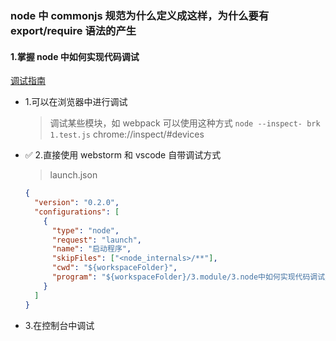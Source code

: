 ### node 中 commonjs 规范为什么定义成这样，为什么要有 export/require 语法的产生

#### 1.掌握 node 中如何实现代码调试

[调试指南](https://nodejs.org/zh-cn/docs/guides/debugging-getting-started/)

- 1.可以在浏览器中进行调试

  > 调试某些模块，如 webpack 可以使用这种方式
  > `node --inspect- brk 1.test.js`
  > chrome://inspect/#devices

- ✅ 2.直接使用 webstorm 和 vscode 自带调试方式
  > launch.json
  ```json
  {
    "version": "0.2.0",
    "configurations": [
      {
        "type": "node",
        "request": "launch",
        "name": "启动程序",
        "skipFiles": ["<node_internals>/**"],
        "cwd": "${workspaceFolder}",
        "program": "${workspaceFolder}/3.module/3.node中如何实现代码调试/test.js"
      }
    ]
  }
  ```
- 3.在控制台中调试

